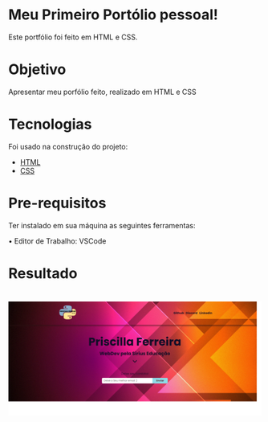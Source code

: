 <h1>Meu Primeiro Portólio pessoal! </h1>

<p>Este portfólio foi feito em HTML e CSS.</p>



# Objetivo
<p>
 Apresentar meu porfólio feito, realizado em HTML e CSS
</p>

# Tecnologias
<p>Foi usado na construção do projeto:

- [HTML](https://www.w3schools.com/html/)
- [CSS](https://www.w3schools.com/css/)


</p>

# Pre-requisitos
<p>Ter instalado em sua máquina as seguintes ferramentas:

•  Editor de Trabalho: VSCode

</p>

# Resultado

<h1 align="center">
  <img alt="Portfólio" title="#Portfólio" src="./portifolio.png" />
</h1>
